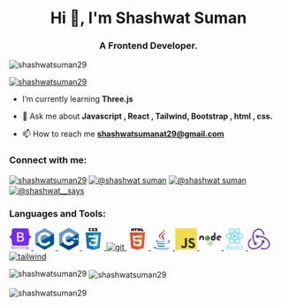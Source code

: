 <h1 align="center">Hi 👋, I'm Shashwat Suman</h1>
<h3 align="center">A Frontend Developer.</h3>

<p align="left"> <img src="https://komarev.com/ghpvc/?username=shashwatsuman29&label=Profile%20views&color=0e75b6&style=flat" alt="shashwatsuman29" /> </p>

<p align="left"> <a href="https://twitter.com/shashwatsuman29" target="blank"><img src="https://img.shields.io/twitter/follow/shashwatsuman29?logo=twitter&style=for-the-badge" alt="shashwatsuman29" /></a> </p>

- I’m currently learning **Three.js**

- 💬 Ask me about **Javascript , React , Tailwind, Bootstrap , html , css.**

- 📫 How to reach me **shashwatsumanat29@gmail.com**

<h3 align="left">Connect with me:</h3>
<p align="left">
<a href="https://twitter.com/shashwatsuman29" target="blank"><img align="center" src="https://raw.githubusercontent.com/rahuldkjain/github-profile-readme-generator/master/src/images/icons/Social/twitter.svg" alt="shashwatsuman29" height="30" width="40" /></a>
<a href="https://linkedin.com/in/@shashwat suman" target="blank"><img align="center" src="https://raw.githubusercontent.com/rahuldkjain/github-profile-readme-generator/master/src/images/icons/Social/linked-in-alt.svg" alt="@shashwat suman" height="30" width="40" /></a>
<a href="https://fb.com/@shashwat suman" target="blank"><img align="center" src="https://raw.githubusercontent.com/rahuldkjain/github-profile-readme-generator/master/src/images/icons/Social/facebook.svg" alt="@shashwat suman" height="30" width="40" /></a>
<a href="https://instagram.com/@shashwat__says" target="blank"><img align="center" src="https://raw.githubusercontent.com/rahuldkjain/github-profile-readme-generator/master/src/images/icons/Social/instagram.svg" alt="@shashwat__says" height="30" width="40" /></a>
</p>

<h3 align="left">Languages and Tools:</h3>
<p align="left"> <a href="https://getbootstrap.com" target="_blank" rel="noreferrer"> <img src="https://raw.githubusercontent.com/devicons/devicon/master/icons/bootstrap/bootstrap-plain-wordmark.svg" alt="bootstrap" width="40" height="40"/> </a> <a href="https://www.cprogramming.com/" target="_blank" rel="noreferrer"> <img src="https://raw.githubusercontent.com/devicons/devicon/master/icons/c/c-original.svg" alt="c" width="40" height="40"/> </a> <a href="https://www.w3schools.com/cpp/" target="_blank" rel="noreferrer"> <img src="https://raw.githubusercontent.com/devicons/devicon/master/icons/cplusplus/cplusplus-original.svg" alt="cplusplus" width="40" height="40"/> </a> <a href="https://www.w3schools.com/css/" target="_blank" rel="noreferrer"> <img src="https://raw.githubusercontent.com/devicons/devicon/master/icons/css3/css3-original-wordmark.svg" alt="css3" width="40" height="40"/> </a> <a href="https://git-scm.com/" target="_blank" rel="noreferrer"> <img src="https://www.vectorlogo.zone/logos/git-scm/git-scm-icon.svg" alt="git" width="40" height="40"/> </a> <a href="https://www.w3.org/html/" target="_blank" rel="noreferrer"> <img src="https://raw.githubusercontent.com/devicons/devicon/master/icons/html5/html5-original-wordmark.svg" alt="html5" width="40" height="40"/> </a> <a href="https://www.java.com" target="_blank" rel="noreferrer"> <img src="https://raw.githubusercontent.com/devicons/devicon/master/icons/java/java-original.svg" alt="java" width="40" height="40"/> </a> <a href="https://developer.mozilla.org/en-US/docs/Web/JavaScript" target="_blank" rel="noreferrer"> <img src="https://raw.githubusercontent.com/devicons/devicon/master/icons/javascript/javascript-original.svg" alt="javascript" width="40" height="40"/> </a> <a href="https://nodejs.org" target="_blank" rel="noreferrer"> <img src="https://raw.githubusercontent.com/devicons/devicon/master/icons/nodejs/nodejs-original-wordmark.svg" alt="nodejs" width="40" height="40"/> </a> <a href="https://reactjs.org/" target="_blank" rel="noreferrer"> <img src="https://raw.githubusercontent.com/devicons/devicon/master/icons/react/react-original-wordmark.svg" alt="react" width="40" height="40"/> </a> <a href="https://redux.js.org" target="_blank" rel="noreferrer"> <img src="https://raw.githubusercontent.com/devicons/devicon/master/icons/redux/redux-original.svg" alt="redux" width="40" height="40"/> </a> <a href="https://tailwindcss.com/" target="_blank" rel="noreferrer"> <img src="https://www.vectorlogo.zone/logos/tailwindcss/tailwindcss-icon.svg" alt="tailwind" width="40" height="40"/> </a> </p>

<p><img align="left" src="https://github-readme-stats.vercel.app/api/top-langs?username=shashwatsuman29&show_icons=true&locale=en&layout=compact" alt="shashwatsuman29" /></p>

<p>&nbsp;<img align="center" src="https://github-readme-stats.vercel.app/api?username=shashwatsuman29&show_icons=true&locale=en" alt="shashwatsuman29" /></p>

<p><img align="center" src="https://github-readme-streak-stats.herokuapp.com/?user=shashwatsuman29&" alt="shashwatsuman29" /></p>
